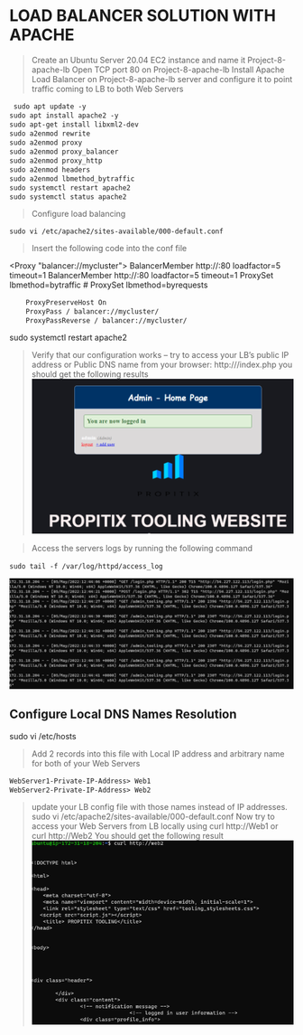# LOAD BALANCER SOLUTION WITH APACHE
> Create an Ubuntu Server 20.04 EC2 instance and name it Project-8-apache-lb
Open TCP port 80 on Project-8-apache-lb
> Install Apache Load Balancer on Project-8-apache-lb server and configure it to point traffic coming to LB to both Web Servers
```
 sudo apt update -y
sudo apt install apache2 -y
sudo apt-get install libxml2-dev
sudo a2enmod rewrite
sudo a2enmod proxy
sudo a2enmod proxy_balancer
sudo a2enmod proxy_http
sudo a2enmod headers
sudo a2enmod lbmethod_bytraffic
sudo systemctl restart apache2
sudo systemctl status apache2
```
> Configure load balancing
```
sudo vi /etc/apache2/sites-available/000-default.conf
```
> Insert the following code into the conf file

<Proxy "balancer://mycluster">
               BalancerMember http://<WebServer1-Private-IP-Address>:80 loadfactor=5 timeout=1
               BalancerMember http://<WebServer2-Private-IP-Address>:80 loadfactor=5 timeout=1
               ProxySet lbmethod=bytraffic
               # ProxySet lbmethod=byrequests
        </Proxy>

        ProxyPreserveHost On
        ProxyPass / balancer://mycluster/
        ProxyPassReverse / balancer://mycluster/
sudo systemctl restart apache2

> Verify that our configuration works – try to access your LB’s public IP address or Public DNS name from your browser:
http://<Load-Balancer-Public-IP-Address-or-Public-DNS-Name>/index.php
> you should get the following results
![lb-result](images/lb-result.PNG)

> Access the servers logs by running the following command

`sudo tail -f /var/log/httpd/access_log`

![servers-logs](images/web-logs.PNG)

## Configure Local DNS Names Resolution

sudo vi /etc/hosts

> Add 2 records into this file with Local IP address and arbitrary name for both of your Web Servers

```
WebServer1-Private-IP-Address> Web1
WebServer2-Private-IP-Address> Web2
```
> update your LB config file with those names instead of IP addresses.
sudo vi /etc/apache2/sites-available/000-default.conf
> Now try to access your Web Servers from LB locally using 
curl http://Web1 or curl http://Web2
> You should get the following result
![local-dns](images/local-dns.PNG)
